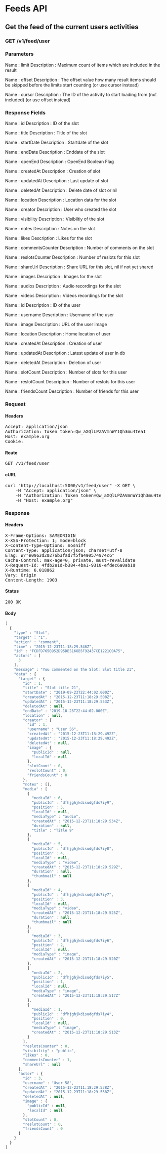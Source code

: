 # Feeds API

## Get the feed of the current users activities

### GET /v1/feed/user

### Parameters

Name : limit
Description : Maximum count of items which are included in the result

Name : offset
Description : The offset value how many result items should be skipped before the limits start counting (or use cursor instead)

Name : cursor
Description : The ID of the activity to start loading from (not included) (or use offset instead)


### Response Fields

Name : id
Description : ID of the slot

Name : title
Description : Title of the slot

Name : startDate
Description : Startdate of the slot

Name : endDate
Description : Enddate of the slot

Name : openEnd
Description : OpenEnd Boolean Flag

Name : createdAt
Description : Creation of slot

Name : updatedAt
Description : Last update of slot

Name : deletedAt
Description : Delete date of slot or nil

Name : location
Description : Location data for the slot

Name : creator
Description : User who created the slot

Name : visibility
Description : Visibiltiy of the slot

Name : notes
Description : Notes on the slot

Name : likes
Description : Likes for the slot

Name : commentsCounter
Description : Number of comments on the slot

Name : reslotsCounter
Description : Number of reslots for this slot

Name : shareUrl
Description : Share URL for this slot, nil if not yet shared

Name : images
Description : Images for the slot

Name : audios
Description : Audio recordings for the slot

Name : videos
Description : Videos recordings for the slot

Name : id
Description : ID of the user

Name : username
Description : Username of the user

Name : image
Description : URL of the user image

Name : location
Description : Home location of user

Name : createdAt
Description : Creation of user

Name : updatedAt
Description : Latest update of user in db

Name : deletedAt
Description : Deletion of user

Name : slotCount
Description : Number of slots for this user

Name : reslotCount
Description : Number of reslots for this user

Name : friendsCount
Description : Number of friends for this user

### Request

#### Headers

<pre>Accept: application/json
Authorization: Token token=Qw_aXQlLPZAVmnWY1Qh3mu4teaI
Host: example.org
Cookie: </pre>

#### Route

<pre>GET /v1/feed/user</pre>

#### cURL

<pre class="request">curl &quot;http://localhost:5000/v1/feed/user&quot; -X GET \
	-H &quot;Accept: application/json&quot; \
	-H &quot;Authorization: Token token=Qw_aXQlLPZAVmnWY1Qh3mu4teaI&quot; \
	-H &quot;Host: example.org&quot;</pre>

### Response

#### Headers

<pre>X-Frame-Options: SAMEORIGIN
X-XSS-Protection: 1; mode=block
X-Content-Type-Options: nosniff
Content-Type: application/json; charset=utf-8
ETag: W/&quot;e0963d20276b3fad7f5fa490574974c6&quot;
Cache-Control: max-age=0, private, must-revalidate
X-Request-Id: 4fdb2e1d-b384-4ba1-9310-efdec6a0ab18
X-Runtime: 0.018862
Vary: Origin
Content-Length: 1903</pre>

#### Status

<pre>200 OK</pre>

#### Body

```javascript
[
  {
    "type" : "Slot",
    "target" : "1",
    "action" : "comment",
    "time" : "2015-12-23T11:18:29.546Z",
    "id" : "FCDFD765B952D95DB5168B5F92437CE1221C0A75",
    "actors" : [
      3
    ],
    "message" : "You commented on the Slot: Slot title 21",
    "data" : {
      "target" : {
        "id" : 1,
        "title" : "Slot title 21",
        "startDate" : "2019-09-23T22:44:02.000Z",
        "createdAt" : "2015-12-23T11:18:29.508Z",
        "updatedAt" : "2015-12-23T11:18:29.553Z",
        "deletedAt" : null,
        "endDate" : "2019-10-23T22:44:02.000Z",
        "location" : null,
        "creator" : {
          "id" : 1,
          "username" : "User 56",
          "createdAt" : "2015-12-23T11:18:29.492Z",
          "updatedAt" : "2015-12-23T11:18:29.492Z",
          "deletedAt" : null,
          "image" : {
            "publicId" : null,
            "localId" : null
          },
          "slotCount" : 0,
          "reslotCount" : 0,
          "friendsCount" : 0
        },
        "notes" : [],
        "media" : [
          {
            "mediaId" : 6,
            "publicId" : "dfhjghjkdisudgfds7iy9",
            "position" : 5,
            "localId" : null,
            "mediaType" : "audio",
            "createdAt" : "2015-12-23T11:18:29.534Z",
            "duration" : null,
            "title" : "Title 9"
          },
          {
            "mediaId" : 5,
            "publicId" : "dfhjghjkdisudgfds7iy8",
            "position" : 4,
            "localId" : null,
            "mediaType" : "video",
            "createdAt" : "2015-12-23T11:18:29.529Z",
            "duration" : null,
            "thumbnail" : null
          },
          {
            "mediaId" : 4,
            "publicId" : "dfhjghjkdisudgfds7iy7",
            "position" : 3,
            "localId" : null,
            "mediaType" : "video",
            "createdAt" : "2015-12-23T11:18:29.525Z",
            "duration" : null,
            "thumbnail" : null
          },
          {
            "mediaId" : 3,
            "publicId" : "dfhjghjkdisudgfds7iy6",
            "position" : 2,
            "localId" : null,
            "mediaType" : "image",
            "createdAt" : "2015-12-23T11:18:29.520Z"
          },
          {
            "mediaId" : 2,
            "publicId" : "dfhjghjkdisudgfds7iy5",
            "position" : 1,
            "localId" : null,
            "mediaType" : "image",
            "createdAt" : "2015-12-23T11:18:29.517Z"
          },
          {
            "mediaId" : 1,
            "publicId" : "dfhjghjkdisudgfds7iy4",
            "position" : 0,
            "localId" : null,
            "mediaType" : "image",
            "createdAt" : "2015-12-23T11:18:29.513Z"
          }
        ],
        "reslotsCounter" : 0,
        "visibility" : "public",
        "likes" : 0,
        "commentsCounter" : 1,
        "shareUrl" : null
      },
      "actor" : {
        "id" : 3,
        "username" : "User 58",
        "createdAt" : "2015-12-23T11:18:29.538Z",
        "updatedAt" : "2015-12-23T11:18:29.538Z",
        "deletedAt" : null,
        "image" : {
          "publicId" : null,
          "localId" : null
        },
        "slotCount" : 0,
        "reslotCount" : 0,
        "friendsCount" : 0
      }
    }
  }
]
```
